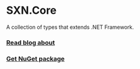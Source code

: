 # SXN.Core
A collection of types that extends .NET Framework.

### [Read blog about](http://stas-sultanov.github.io/)

### [Get NuGet package](https://www.nuget.org/packages/SXN.Core/)
